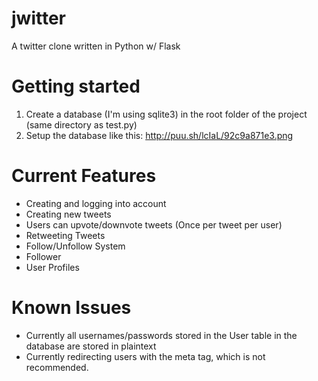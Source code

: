 # jwitter
A twitter clone written in Python w/ Flask


# Getting started
1. Create a database (I'm using sqlite3) in the root folder of the project (same directory as test.py)
2. Setup the database like this: http://puu.sh/lcIaL/92c9a871e3.png

# Current Features
* Creating and logging into account
* Creating new tweets
* Users can upvote/downvote tweets (Once per tweet per user)
* Retweeting Tweets
* Follow/Unfollow System
* Follower 
* User Profiles


# Known Issues
* Currently all usernames/passwords stored in the User table in the database are stored in plaintext
* Currently redirecting users with the meta tag, which is not recommended.  